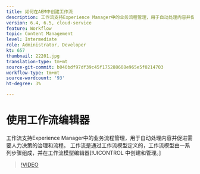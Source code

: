 ```yaml
---
title: 如何在AEM中创建工作流
description: 工作流支持Experience Manager中的业务流程管理，用于自动处理内容并促进需要人力决策的治理和流程。
version: 6.4, 6.5, cloud-service
feature: Workflow
topic: Content Management
level: Intermediate
role: Administrator, Developer
kt: 657
thumbnail: 22201.jpg
translation-type: tm+mt
source-git-commit: b040bdf97df39c45f175288608e965e5f0214703
workflow-type: tm+mt
source-wordcount: '93'
ht-degree: 3%

---
```



# 使用工作流编辑器

工作流支持Experience Manager中的业务流程管理，用于自动处理内容并促进需要人力决策的治理和流程。 工作流是通过工作流模型定义的，工作流模型由一系列步骤组成，并在工作流模型编辑器[!UICONTROL 中创建和管理。]

>[!VIDEO](https://video.tv.adobe.com/v/22201/?quality=12&learn=on)
